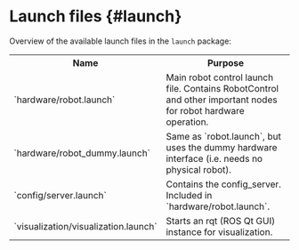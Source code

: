 Launch files {#launch}
============

Overview of the available launch files in the `launch` package:

<table>
	<tr>
		<th>Name</th>
		<th>Purpose</th>
	</tr>
	<tr>
		<td>`hardware/robot.launch`</td>
		<td>
			Main robot control launch file. Contains RobotControl and other
			important nodes for robot hardware operation.
		</td>
	</tr>
	<tr>
		<td>`hardware/robot_dummy.launch`</td>
		<td>
			Same as `robot.launch`, but uses the dummy
			hardware interface (i.e. needs no physical robot).
		</td>
	</tr>
	<tr>
		<td>`config/server.launch`</td>
		<td>
			Contains the config_server. Included in `hardware/robot.launch`.
		</td>
	<tr>
		<td>`visualization/visualization.launch`</td>
		<td>
			Starts an rqt (ROS Qt GUI) instance for visualization.
		</td>
	</tr>
</table>